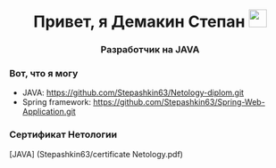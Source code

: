 <h1 align="center">Привет, я Демакин Степан</a> 
<img src="https://github.com/blackcater/blackcater/raw/main/images/Hi.gif" height="32"/></h1>

<h3 align="center">Разработчик на JAVA</h3>

### Вот, что я могу

- JAVA: https://github.com/Stepashkin63/Netology-diplom.git
- Spring framework: https://github.com/Stepashkin63/Spring-Web-Application.git


### Сертификат Нетологии
[JAVA] (Stepashkin63/certificate Netology.pdf)